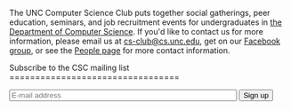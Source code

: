 The UNC Computer Science Club puts together social gatherings, peer education,
seminars, and job recruitment events for undergraduates in [the Department of
Computer Science](http://www.cs.unc.edu/). If you'd like to contact us for more
information, please email us at <cs-club@cs.unc.edu>, get on our [Facebook group](https://www.facebook.com/groups/unccsclub/), or see the [People
page](/people/) for more contact information.

<section markdown="1">
Subscribe to the CSC mailing list
=================================

<form action="http://lists.unc.edu/subscribe/subscribe.tml" method="post">
<p>
<input type="email" name="email" placeholder="E-mail address" size="48" />
<input type="hidden" name="list" value="csclub" />
<input type="hidden" name="confirm" value="one" />
<input type="hidden" name="showconfirm" value="T" />
<input type="hidden" name="url" value="http://csclub.cs.unc.edu/" />
<input type="submit" value="Sign up" />
</p>
</form>
</section>
